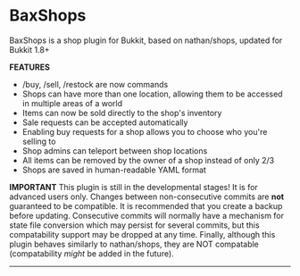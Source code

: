 BaxShops
=========

BaxShops is a shop plugin for Bukkit, based on nathan/shops, updated for Bukkit 1.8+

**FEATURES**
* /buy, /sell, /restock are now commands
* Shops can have more than one location, allowing them to be accessed in multiple areas of a world
* Items can now be sold directly to the shop's inventory
* Sale requests can be accepted automatically
* Enabling buy requests for a shop allows you to choose who you're selling to
* Shop admins can teleport between shop locations
* All items can be removed by the owner of a shop instead of only 2/3
* Shops are saved in human-readable YAML format

**IMPORTANT**
This plugin is still in the developmental stages! It is for advanced users only. Changes between non-consecutive commits are **not** guaranteed to be compatible. It is recommended that you create a backup before updating. Consecutive commits will normally have a mechanism for state file conversion which may persist for several commits, but this compatability support may be dropped at any time. Finally, although this plugin behaves similarly to nathan/shops, they are NOT compatable (compatability *might* be added in the future).

---
